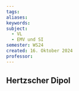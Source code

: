 ```yaml
---
tags: 
aliases: 
keywords: 
subject:
  - VL
  - EMV und SI
semester: WS24
created: 16. Oktober 2024
professor:
---
```

 
## Hertzscher Dipol
